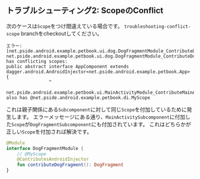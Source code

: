 ## トラブルシューティング2: ScopeのConflict

次のケースは`Scope`をつけ間違えている場合です。
`troubleshooting-conflict-scope` branchをcheckoutしてください。

```
エラー: [net.pside.android.example.petbook.ui.dog.DogFragmentModule_ContributeDogFragment.DogFragmentSubcomponent] net.pside.android.example.petbook.ui.dog.DogFragmentModule_ContributeDogFragment.DogFragmentSubcomponent has conflicting scopes:
public abstract interface AppComponent extends dagger.android.AndroidInjector<net.pside.android.example.petbook.App> {
                ^
    net.pside.android.example.petbook.ui.MainActivityModule_ContributeMainActivity.MainActivitySubcomponent also has @net.pside.android.example.petbook.di.MyScope
```

これは親子関係にある`Subcomponent`に対して同じ`Scope`を付加しているために発生します。
エラーメッセージにある通り、`MainActivitySubcomponent`に付加した`Scope`が`DogFragmentSubcomponent`にも付加されています。
これはどちらかが正しい`Scope`を付加されば解決です。

```kt
@Module
interface DogFragmentModule {
    // @MyScope
    @ContributesAndroidInjector
    fun contributeDogFragment(): DogFragment
}
```
